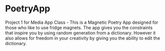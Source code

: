 # PoetryApp
Project 1 for Media App Class - This is a Magnetic Poetry App designed for those who like to use fridge magnets. The app gives you the constraints that inspire you by using random generation from a dictionary. However it also allows for freedom in your creativity by giving you the ability to edit the dictionary. 
